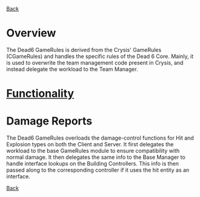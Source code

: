 [Back](TechDoc_Architecture.md)

# Overview #

The Dead6 GameRules is derived from the Crysis' GameRules (CGameRules) and handles the specific rules of the Dead 6 Core. Mainly, it is used to overwrite the team management code present in Crysis, and instead delegate the workload to the Team Manager.

# [Functionality](TechDoc_Architecture_System_GameRules_Functionality.md) #

# Damage Reports #

The Dead6 GameRules overloads the damage-control functions for Hit and Explosion types on both the Client and Server. It first delegates the workload to the base GameRules module to ensure compatibility with normal damage. It then delegates the same info to the Base Manager to handle interface lookups on the Building Controllers. This info is then passed along to the corresponding controller if it uses the hit entity as an interface.

[Back](TechDoc_Architecture.md)